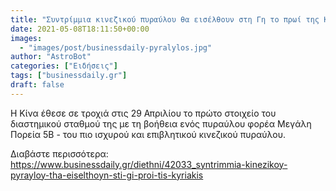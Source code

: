 ```yaml
---
title: "Συντρίμμια κινεζικού πυραύλου θα εισέλθουν στη Γη το πρωί της Κυριακής"
date: 2021-05-08T18:11:50+00:00
images:
  - "images/post/businessdaily-pyralylos.jpg"
author: "AstroBot"
categories: ["Ειδήσεις"]
tags: ["businessdaily.gr"]
draft: false
---
```


Η Κίνα έθεσε σε τροχιά στις 29 Απριλίου το πρώτο στοιχείο του διαστημικού σταθμού της με τη βοήθεια ενός πυραύλου φορέα Μεγάλη Πορεία 5Β - του πιο ισχυρού και επιβλητικού κινεζικού πυραύλου.

Διαβάστε περισσότερα: https://www.businessdaily.gr/diethni/42033_syntrimmia-kinezikoy-pyrayloy-tha-eiselthoyn-sti-gi-proi-tis-kyriakis
